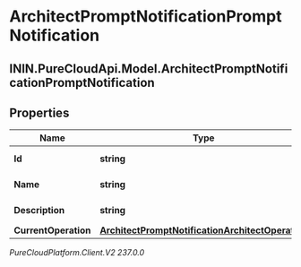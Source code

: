 # ArchitectPromptNotificationPromptNotification

## ININ.PureCloudApi.Model.ArchitectPromptNotificationPromptNotification

## Properties

|Name | Type | Description | Notes|
|------------ | ------------- | ------------- | -------------|
| **Id** | **string** | The prompt ID | [optional] |
| **Name** | **string** | The prompt name | [optional] |
| **Description** | **string** | The prompt description | [optional] |
| **CurrentOperation** | [**ArchitectPromptNotificationArchitectOperation**](ArchitectPromptNotificationArchitectOperation) |  | [optional] |



_PureCloudPlatform.Client.V2 237.0.0_
